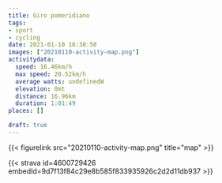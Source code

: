 ```yaml
---
title: Giro pomeridiano
tags:
- sport
- cycling
date: 2021-01-10 16:38:58
images: ["20210110-activity-map.png"]
activitydata:
  speed: 16.46km/h
  max speed: 20.52km/h
  average watts: undefinedW
  elevation: 0mt
  distance: 16.96km
  duration: 1:01:49
places: []

draft: true
---
```






{{< figurelink src="20210110-activity-map.png" title="map" >}}


{{< strava id=4600729426 embedId=9d7f13f84c29e8b585f833935926c2d2d11db937 >}}
